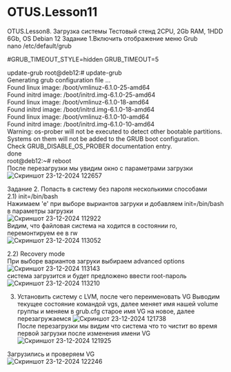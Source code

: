 # OTUS.Lesson11
OTUS.Lesson8. Загрузка системы
Тестовый стенд 2CPU, 2Gb RAM, 1HDD 6Gb, OS Debian 12
Задание 1.Включить отображение меню Grub    
nano /etc/default/grub

#GRUB_TIMEOUT_STYLE=hidden
GRUB_TIMEOUT=5

update-grub
root@deb12:# update-grub  
Generating grub configuration file ...  
Found linux image: /boot/vmlinuz-6.1.0-25-amd64  
Found initrd image: /boot/initrd.img-6.1.0-25-amd64  
Found linux image: /boot/vmlinuz-6.1.0-18-amd64  
Found initrd image: /boot/initrd.img-6.1.0-18-amd64  
Found linux image: /boot/vmlinuz-6.1.0-10-amd64  
Found initrd image: /boot/initrd.img-6.1.0-10-amd64  
Warning: os-prober will not be executed to detect other bootable partitions.  
Systems on them will not be added to the GRUB boot configuration.  
Check GRUB_DISABLE_OS_PROBER documentation entry.  
done  
root@deb12:~# reboot  
После перезагрузки мы увидим окно с параметрами загрузки  
![Скриншот 23-12-2024 122657](https://github.com/user-attachments/assets/9606e640-4409-4047-b3d6-97f1bbff8eb7)  

Задание 2. Попасть в систему без пароля несколькими способами  
2.1) init=/bin/bash  
Нажимаем 'e' при выборе выриантов загруки и добавляем init=/bin/bash в параметры загрузки  
![Скриншот 23-12-2024 112922](https://github.com/user-attachments/assets/b7b75ef1-ade0-4adc-b09c-9994b31cac21)  
Видим, что файловая система на ходится в состоянии ro, перемонтируем ее в rw  
![Скриншот 23-12-2024 113052](https://github.com/user-attachments/assets/22ecb668-ae06-409d-99bb-6341a3a64d92)  

2.2) Recovery mode  
При выборе вариантов загруки выбираем advanced options  
![Скриншот 23-12-2024 113143](https://github.com/user-attachments/assets/a7e53811-170e-4d15-b1e5-b1fa81dfe470)  
система загрузится и будет предложено ввести root-пароль  
![Скриншот 23-12-2024 113210](https://github.com/user-attachments/assets/2d4e18fa-a97d-41f4-9c4d-07164e18b0f8)  

3) Установить систему с LVM, после чего переименовать VG
Выводим текущее состояние командой vgs, далее меняет имя нашей volume группы и меняем в grub.cfg старое имя VG на новое, далее перезагружаемся
![Скриншот 23-12-2024 121738](https://github.com/user-attachments/assets/35534dda-a486-465e-9bd2-780463b2a8c8)  
После перезагрузки мы видим что система что то чистит во время первой загрузки после изменения имени VG
![Скриншот 23-12-2024 121925](https://github.com/user-attachments/assets/3b4255c9-955c-4fa7-b39a-3cb5ff79858e)

Загрузились и проверяем VG  
![Скриншот 23-12-2024 122246](https://github.com/user-attachments/assets/be684131-c17c-4f8a-a739-bf3acae93f8b)


 





